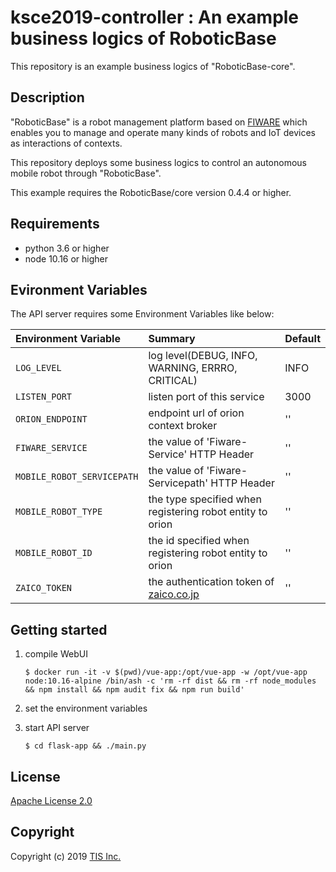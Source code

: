 # ksce2019-controller : An example business logics of RoboticBase
This repository is an example business logics of "RoboticBase-core".

## Description
"RoboticBase" is a robot management platform based on [FIWARE](http://www.fiware.org/) which enables you to manage and operate many kinds of robots and IoT devices as interactions of contexts.

This repository deploys some business logics to control an autonomous mobile robot through "RoboticBase".

This example requires the RoboticBase/core version 0.4.4 or higher.

## Requirements

* python 3.6 or higher
* node 10.16 or higher

## Evironment Variables
The API server requires some Environment Variables like below:

|Environment Variable|Summary|Default|
|:--|:--|:--|
|`LOG_LEVEL`|log level(DEBUG, INFO, WARNING, ERRRO, CRITICAL)|INFO|
|`LISTEN_PORT`|listen port of this service|3000|
|`ORION_ENDPOINT`|endpoint url of orion context broker|''|
|`FIWARE_SERVICE`|the value of 'Fiware-Service' HTTP Header|''|
|`MOBILE_ROBOT_SERVICEPATH`|the value of 'Fiware-Servicepath' HTTP Header|''|
|`MOBILE_ROBOT_TYPE`|the type specified when registering robot entity to orion|''|
|`MOBILE_ROBOT_ID`|the id specified when registering robot entity to orion|''|
|`ZAICO_TOKEN`|the authentication token of [zaico.co.jp](https://www.zaico.co.jp)|''|

## Getting started
1. compile WebUI

    ```
    $ docker run -it -v $(pwd)/vue-app:/opt/vue-app -w /opt/vue-app node:10.16-alpine /bin/ash -c 'rm -rf dist && rm -rf node_modules && npm install && npm audit fix && npm run build'
    ```
1. set the environment variables
1. start API server

    ```
    $ cd flask-app && ./main.py
    ```

## License

[Apache License 2.0](/LICENSE)

## Copyright
Copyright (c) 2019 [TIS Inc.](https://www.tis.co.jp/)

